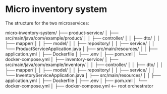 # Micro inventory system

The structure for the two microservices:


micro-inventory-system/
├── product-service/
│   ├── src/main/java/com/example/product/
│   │   ├── controller/
│   │   ├── dto/
│   │   ├── mapper/
│   │   ├── model/
│   │   ├── repository/
│   │   ├── service/
│   │   └── ProductServiceApplication.java
│   ├── src/main/resources/
│   │   ├── application.yml
│   ├── Dockerfile
│   ├── .env
│   ├── pom.xml
│   └── docker-compose.yml
│
├── inventory-service/
│   ├── src/main/java/com/example/inventory/
│   │   ├── controller/
│   │   ├── dto/
│   │   ├── mapper/
│   │   ├── model/
│   │   ├── repository/
│   │   ├── service/
│   │   └── InventoryServiceApplication.java
│   ├── src/main/resources/
│   │   ├── application.yml
│   ├── Dockerfile
│   ├── .env
│   ├── pom.xml
│   └── docker-compose.yml
│
├── docker-compose.yml         <-- root orchestrator
